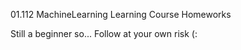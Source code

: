 01.112 MachineLearning Learning Course Homeworks

Still a beginner so... Follow at your own risk (:
